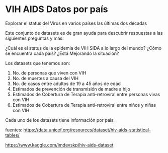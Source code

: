 # VIH AIDS Datos por país
Explorar el status del Virus en varios países las últimas dos decadas 

Este conjunto de datasets es de gran ayuda para descubrir respuestas a las siguientes preguntas y más:

¿Cuál es el status de la epidemia de VIH SIDA a lo largo del mundo?
¿Cómo se encuentra cada país?
¿Está Mejorando la situación?

Los datasets que tenemos son:

1. No. de personas que viven con VIH 
2. No. de muertes a causa del VIH
3. No. de casos entre adultos de 19 a 45 años de edad
4. Estimados de prevención de transmisión de madre a hijo
5. Estimados de Cobertura de Terapia anti-retroviral entre personas vivas con VIH
6. Estimados de Cobertura de Terapia anti-retroviral entre niños y niñas con VIH

Cada uno de los datasets tiene información por país.

fuentes:
https://data.unicef.org/resources/dataset/hiv-aids-statistical-tables/


https://www.kaggle.com/imdevskp/hiv-aids-dataset
